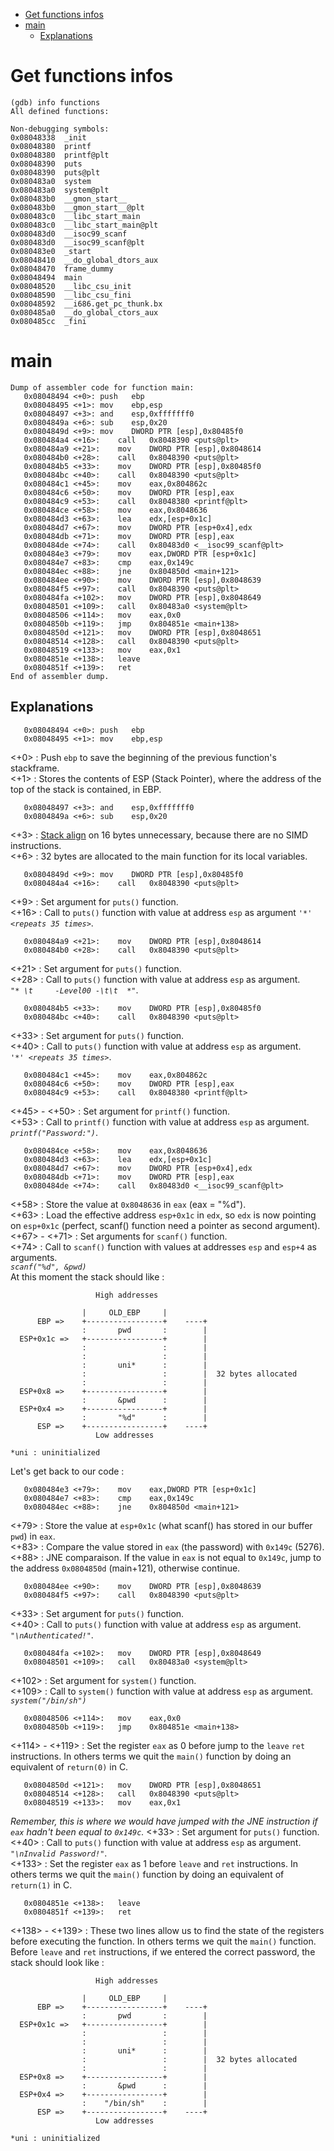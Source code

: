 * [Get functions infos](#Get-functions-infos)
* [main](#main)
	- [Explanations](#Explanations)

# Get functions infos
```
(gdb) info functions
All defined functions:

Non-debugging symbols:
0x08048338  _init
0x08048380  printf
0x08048380  printf@plt
0x08048390  puts
0x08048390  puts@plt
0x080483a0  system
0x080483a0  system@plt
0x080483b0  __gmon_start__
0x080483b0  __gmon_start__@plt
0x080483c0  __libc_start_main
0x080483c0  __libc_start_main@plt
0x080483d0  __isoc99_scanf
0x080483d0  __isoc99_scanf@plt
0x080483e0  _start
0x08048410  __do_global_dtors_aux
0x08048470  frame_dummy
0x08048494  main
0x08048520  __libc_csu_init
0x08048590  __libc_csu_fini
0x08048592  __i686.get_pc_thunk.bx
0x080485a0  __do_global_ctors_aux
0x080485cc  _fini
```

# main
```
Dump of assembler code for function main:
   0x08048494 <+0>:	push   ebp
   0x08048495 <+1>:	mov    ebp,esp
   0x08048497 <+3>:	and    esp,0xfffffff0
   0x0804849a <+6>:	sub    esp,0x20
   0x0804849d <+9>:	mov    DWORD PTR [esp],0x80485f0
   0x080484a4 <+16>:	call   0x8048390 <puts@plt>
   0x080484a9 <+21>:	mov    DWORD PTR [esp],0x8048614
   0x080484b0 <+28>:	call   0x8048390 <puts@plt>
   0x080484b5 <+33>:	mov    DWORD PTR [esp],0x80485f0
   0x080484bc <+40>:	call   0x8048390 <puts@plt>
   0x080484c1 <+45>:	mov    eax,0x804862c
   0x080484c6 <+50>:	mov    DWORD PTR [esp],eax
   0x080484c9 <+53>:	call   0x8048380 <printf@plt>
   0x080484ce <+58>:	mov    eax,0x8048636
   0x080484d3 <+63>:	lea    edx,[esp+0x1c]
   0x080484d7 <+67>:	mov    DWORD PTR [esp+0x4],edx
   0x080484db <+71>:	mov    DWORD PTR [esp],eax
   0x080484de <+74>:	call   0x80483d0 <__isoc99_scanf@plt>
   0x080484e3 <+79>:	mov    eax,DWORD PTR [esp+0x1c]
   0x080484e7 <+83>:	cmp    eax,0x149c
   0x080484ec <+88>:	jne    0x804850d <main+121>
   0x080484ee <+90>:	mov    DWORD PTR [esp],0x8048639
   0x080484f5 <+97>:	call   0x8048390 <puts@plt>
   0x080484fa <+102>:	mov    DWORD PTR [esp],0x8048649
   0x08048501 <+109>:	call   0x80483a0 <system@plt>
   0x08048506 <+114>:	mov    eax,0x0
   0x0804850b <+119>:	jmp    0x804851e <main+138>
   0x0804850d <+121>:	mov    DWORD PTR [esp],0x8048651
   0x08048514 <+128>:	call   0x8048390 <puts@plt>
   0x08048519 <+133>:	mov    eax,0x1
   0x0804851e <+138>:	leave
   0x0804851f <+139>:	ret
End of assembler dump.
```

## Explanations
```
   0x08048494 <+0>:	push   ebp
   0x08048495 <+1>:	mov    ebp,esp
```
<+0> : Push `ebp` to save the beginning of the previous function's stackframe.  
<+1> : Stores the contents of ESP (Stack Pointer), where the address of the top of the stack is contained, in EBP.
```
   0x08048497 <+3>:	and    esp,0xfffffff0
   0x0804849a <+6>:	sub    esp,0x20
```
<+3> : [Stack align](https://github.com/maxisimo/42-RainFall/blob/main/doc/asm_x86/alignment.md) on 16 bytes unnecessary, because there are no SIMD instructions.  
<+6> : 32 bytes are allocated to the main function for its local variables.
```
   0x0804849d <+9>:	mov    DWORD PTR [esp],0x80485f0
   0x080484a4 <+16>:	call   0x8048390 <puts@plt>
```
<+9> : Set argument for `puts()` function.  
<+16> : Call to `puts()` function with value at address `esp` as argument
*``'*' <repeats 35 times>``*.
```
   0x080484a9 <+21>:	mov    DWORD PTR [esp],0x8048614
   0x080484b0 <+28>:	call   0x8048390 <puts@plt>
```
<+21> : Set argument for `puts()` function.  
<+28> : Call to `puts()` function with value at address `esp` as argument.  
*`"* \t     -Level00 -\t\t  *"`*.
```
   0x080484b5 <+33>:	mov    DWORD PTR [esp],0x80485f0
   0x080484bc <+40>:	call   0x8048390 <puts@plt>
```
<+33> : Set argument for `puts()` function.  
<+40> : Call to `puts()` function with value at address `esp` as argument.  
*``'*' <repeats 35 times>``*.
```
   0x080484c1 <+45>:	mov    eax,0x804862c
   0x080484c6 <+50>:	mov    DWORD PTR [esp],eax
   0x080484c9 <+53>:	call   0x8048380 <printf@plt>
```
<+45> - <+50> : Set argument for `printf()` function.  
<+53> : Call to `printf()` function with value at address `esp` as argument.  
*`printf("Password:")`*.
```
   0x080484ce <+58>:	mov    eax,0x8048636
   0x080484d3 <+63>:	lea    edx,[esp+0x1c]
   0x080484d7 <+67>:	mov    DWORD PTR [esp+0x4],edx
   0x080484db <+71>:	mov    DWORD PTR [esp],eax
   0x080484de <+74>:	call   0x80483d0 <__isoc99_scanf@plt>
```
<+58> : Store the value at `0x8048636` in `eax` (eax = "%d").  
<+63> : Load the effective address `esp+0x1c` in `edx`, so `edx` is now pointing on `esp+0x1c` (perfect, scanf() function need a pointer as second argument).  
<+67> - <+71> : Set arguments for `scanf()` function.  
<+74> : Call to `scanf()` function with values at addresses `esp` and `esp+4` as arguments.  
*`scanf("%d", &pwd)`*  
At this moment the stack should like :
```
                   High addresses

                |     OLD_EBP     |
      EBP =>    +-----------------+    ----+
                :       pwd       :        |
  ESP+0x1c =>   +-----------------+        |
                :                 :        |
                :                 :        |
                :       uni*      :        |
                :                 :        |  32 bytes allocated
                :                 :        |
  ESP+0x8 =>    +-----------------+        |
                :       &pwd      :        |
  ESP+0x4 =>    +-----------------+        |
                :       "%d"      :        |
      ESP =>    +-----------------+    ----+
                   Low addresses

*uni : uninitialized
```
Let's get back to our code :
```
   0x080484e3 <+79>:	mov    eax,DWORD PTR [esp+0x1c]
   0x080484e7 <+83>:	cmp    eax,0x149c
   0x080484ec <+88>:	jne    0x804850d <main+121>
```
<+79> : Store the value at `esp+0x1c` (what scanf() has stored in our buffer `pwd`) in `eax`.  
<+83> : Compare the value stored in `eax` (the password) with `0x149c` (5276).  
<+88> : JNE comparaison. If the value in `eax` is not equal to `0x149c`, jump to the address `0x0804850d` (main+121), otherwise continue.
```
   0x080484ee <+90>:	mov    DWORD PTR [esp],0x8048639
   0x080484f5 <+97>:	call   0x8048390 <puts@plt>
```
<+33> : Set argument for `puts()` function.  
<+40> : Call to `puts()` function with value at address `esp` as argument.  
*`"\nAuthenticated!"`*.
```
   0x080484fa <+102>:	mov    DWORD PTR [esp],0x8048649
   0x08048501 <+109>:	call   0x80483a0 <system@plt>
```
<+102> : Set argument for `system()` function.  
<+109> : Call to `system()` function with value at address `esp` as argument.  
*`system("/bin/sh")`*
```
   0x08048506 <+114>:	mov    eax,0x0
   0x0804850b <+119>:	jmp    0x804851e <main+138>
```
<+114> - <+119> : Set the register `eax` as 0 before jump to the `leave` `ret` instructions. In others terms we quit the `main()` function by doing an equivalent of `return(0)` in C.
```
   0x0804850d <+121>:	mov    DWORD PTR [esp],0x8048651
   0x08048514 <+128>:	call   0x8048390 <puts@plt>
   0x08048519 <+133>:	mov    eax,0x1
```
*Remember, this is where we would have jumped with the JNE instruction if `eax` hadn't been equal to `0x149c`.*
<+33> : Set argument for `puts()` function.  
<+40> : Call to `puts()` function with value at address `esp` as argument.  
*`"\nInvalid Password!"`*.  
<+133> : Set the register `eax` as 1 before `leave` and `ret` instructions. In others terms we quit the `main()` function by doing an equivalent of `return(1)` in C.
```
   0x0804851e <+138>:	leave
   0x0804851f <+139>:	ret
```
<+138> - <+139> : These two lines allow us to find the state of the registers before executing the function. In others terms we quit the `main()` function.  
Before `leave` and `ret` instructions, if we entered the correct password, the stack should look like :
```
                   High addresses

                |     OLD_EBP     |
      EBP =>    +-----------------+    ----+
                :       pwd       :        |
  ESP+0x1c =>   +-----------------+        |
                :                 :        |
                :                 :        |
                :       uni*      :        |
                :                 :        |  32 bytes allocated
                :                 :        |
  ESP+0x8 =>    +-----------------+        |
                :       &pwd      :        |
  ESP+0x4 =>    +-----------------+        |
                :    "/bin/sh"    :        |
      ESP =>    +-----------------+    ----+
                   Low addresses

*uni : uninitialized
```